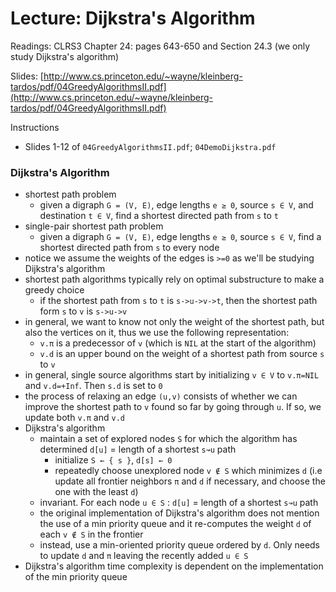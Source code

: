 # Lecture: Dijkstra's Algorithm

Readings: CLRS3 Chapter 24: pages 643-650 and Section 24.3 (we only study Dijkstra's algorithm)

Slides: [http://www.cs.princeton.edu/~wayne/kleinberg-tardos/pdf/04GreedyAlgorithmsII.pdf](http://www.cs.princeton.edu/~wayne/kleinberg-tardos/pdf/04GreedyAlgorithmsII.pdf)

Instructions
- Slides 1-12 of ``04GreedyAlgorithmsII.pdf``; ``04DemoDijkstra.pdf``

### Dijkstra's Algorithm
- shortest path problem
  - given a digraph ``G = (V, E)``, edge lengths ``e ≥ 0``, source ``s ∈ V``, and destination ``t ∈ V``, find a shortest directed path from ``s`` to ``t``
- single-pair shortest path problem
  - given a digraph ``G = (V, E)``, edge lengths ``e ≥ 0``, source ``s ∈ V``, find a shortest directed path from ``s`` to every node
- notice we assume the weights of the edges is ``>=0`` as we'll be studying Dijkstra's algorithm
- shortest path algorithms typically rely on optimal substructure to make a greedy choice
  - if the shortest path from ``s`` to ``t`` is ``s->u->v->t``, then the shortest path form ``s`` to ``v`` is ``s->u->v``
- in general, we want to know not only the weight of the shortest path, but also the vertices on it, thus we use the following representation:
  - ``v.π`` is a predecessor of ``v`` (which is ``NIL`` at the start of the algorithm)
  - ``v.d`` is an upper bound on the weight of a shortest path from source ``s`` to ``v``
- in general, single source algorithms start by initializing ``v ∈ V`` to  ``v.π=NIL`` and ``v.d=+Inf``. Then ``s.d`` is set to ``0``
- the process of relaxing an edge ``(u,v)`` consists of whether we can improve the shortest path to ``v`` found so far by going through ``u``. If so, we update both ``v.π`` and ``v.d``
- Dijkstra's algorithm
  - maintain a set of explored nodes ``S`` for which the algorithm has determined ``d[u]`` = length of a shortest ``s↝u`` path
    - initialize ``S ← { s }``, ``d[s] ← 0``
    - repeatedly choose unexplored node ``v ∉ S`` which minimizes ``d`` (i.e update all frontier neighbors ``π`` and ``d`` if necessary, and choose the one with the least ``d``)
  - invariant. For each node ``u ∈ S`` : ``d[u]`` = length of a shortest ``s↝u`` path
  - the original implementation of Dijkstra's algorithm does not mention the use of a min priority queue and it re-computes the weight ``d`` of each ``v ∉ S`` in the frontier
  - instead, use a min-oriented priority queue ordered by ``d``. Only needs to update ``d`` and ``π`` leaving the recently added ``u ∈ S``
- Dijkstra's algorithm time complexity is dependent on the implementation of the min priority queue

